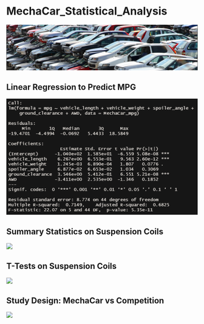 # MechaCar_Statistical_Analysis
![](Resources/Images/cars.PNG)
## Linear Regression to Predict MPG
![](Resources/Images/MechaCar_mpg.PNG)
## Summary Statistics on Suspension Coils
![](Resources/Images/?.PNG)
## T-Tests on Suspension Coils
![](Resources/Images/?.PNG)
## Study Design: MechaCar vs Competition
![](Resources/Images/?.PNG)